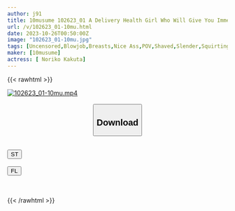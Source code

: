 ```yaml
---
author: j91
title: 10musume 102623_01 A Delivery Health Girl Who Will Give You Immediate Blowjob, Creampie, And Even Cleaning And Titjob Noriko Kakuta
url: /v/102623_01-10mu.html
date: 2023-10-26T00:50:00Z
image: "102623_01-10mu.jpg"
tags: [Uncensored,Blowjob,Breasts,Nice Ass,POV,Shaved,Slender,Squirting ]
maker: [10musume]
actress: [ Noriko Kakuta]
---
```



{{< rawhtml >}}

<div class="video" data-videoid="4zdyq8ogWYT2jJ">
    <a href="javascript:;">
        <img src="https://my.j91.asia/v/102623_01-10mu.jpg" width="WIDTH" height="HEIGHT" alt="102623_01-10mu.mp4" loading="lazy">
    </a>
</div>

<script type="text/javascript" src="https://j91.asia/asset/on-demand-st.js"></script>

<br>
  <link rel="stylesheet" href="https://j91.asia/asset/bs5.css">
  
  <center>
  <button class="btn btn-primary" type="button" data-bs-toggle="collapse" data-bs-target=".multi-collapse" aria-expanded="false" aria-controls="multiCollapseExample1 multiCollapseExample2"><h2>Download</h2></button></center>
</p>
<div class="row">
  <div class="col">
    <div class="collapse multi-collapse" id="multiCollapseExample1">
      <div class="card card-body">
	      	      <br>
<div class="buttons">  
<a href="https://streamtape.to/v/4zdyq8ogWYT2jJ"><button class="btn-hover color-3"><i class="fa fa-download"></i> ST</button></a></div>
    </div>
  </div>
</div>
  <div class="col">
    <div class="collapse multi-collapse" id="multiCollapseExample2">
      <div class="card card-body">
	      <br>
<div class="buttons">
    <a href="https://filelions.online/f/6a390f50qm5i"><button class="btn-hover color-9"><i class="fa fa-download"></i> FL</button></a></div>
<br><br>
      </div>
    </div>
  </div>
</div>

{{< /rawhtml >}}